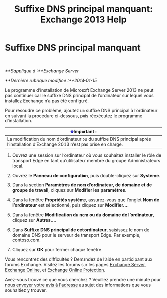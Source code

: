 ﻿---
title: 'Suffixe DNS principal manquant: Exchange 2013 Help'
TOCTitle: Suffixe DNS principal manquant
ms:assetid: 310765bf-a650-4a3d-a5e4-6173b559d4f6
ms:mtpsurl: https://technet.microsoft.com/fr-fr/library/ms.exch.setupreadiness.fqdnmissing(v=EXCHG.150)
ms:contentKeyID: 61204568
ms.date: 04/24/2018
mtps_version: v=EXCHG.150
ms.translationtype: HT
---

# Suffixe DNS principal manquant

 

_**Sapplique à :**Exchange Server_

_**Dernière rubrique modifiée :**2014-01-15_

Le programme d’installation de Microsoft Exchange Server 2013 ne peut pas continuer car le suffixe DNS principal de l’ordinateur sur lequel vous installez Exchange n’a pas été configuré.

Pour résoudre ce problème, ajoutez un suffixe DNS principal à l’ordinateur en suivant la procédure ci-dessous, puis réexécutez le programme d’installation.

<table>
<thead>
<tr class="header">
<th><img src="images/JJ159813.important(EXCHG.150).gif" title="Important" alt="Important" />Important :</th>
</tr>
</thead>
<tbody>
<tr class="odd">
<td>La modification du nom d’ordinateur ou du suffixe DNS principal après l’installation d’Exchange 2013 n’est pas prise en charge.</td>
</tr>
</tbody>
</table>


1.  Ouvrez une session sur l’ordinateur où vous souhaitez installer le rôle de transport Edge en tant qu’utilisateur membre du groupe Administrateurs local.

2.  Ouvrez le **Panneau de configuration**, puis double-cliquez sur **Système**.

3.  Dans la section **Paramètres de nom d’ordinateur, de domaine et de groupe de travail**, cliquez sur **Modifier les paramètres**.

4.  Dans la fenêtre **Propriétés système**, assurez-vous que l’onglet **Nom de l’ordinateur** est sélectionné, puis cliquez sur **Modifier...**.

5.  Dans la fenêtre **Modification du nom ou du domaine de l’ordinateur**, cliquez sur **Autres...**.

6.  Dans **Suffixe DNS principal de cet ordinateur**, saisissez le nom de domaine DNS pour le serveur de transport Edge. Par exemple, contoso.com.

7.  Cliquez sur **OK** pour fermer chaque fenêtre.

Vous rencontrez des difficultés ? Demandez de l’aide en participant aux forums Exchange. Visitez les forums sur les pages [Exchange Server](https://go.microsoft.com/fwlink/p/?linkid=60612), [Exchange Online](https://go.microsoft.com/fwlink/p/?linkid=267542), et [Exchange Online Protection](https://go.microsoft.com/fwlink/p/?linkid=285351).

Avez-vous trouvé ce que vous cherchez ? Veuillez prendre une minute pour [nous envoyer votre avis à l'adresse](mailto:exsetuphelpfeedback@microsoft.com?subject=exchange%202013%20setup%20help%20feedback) au sujet des informations que vous souhaitiez y trouver.

